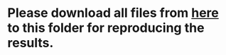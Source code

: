 # Please download all files from [here](https://mailmissouri-my.sharepoint.com/:f:/g/personal/hefe_umsystem_edu/EteIiLv50eZHv2v8YyAz9dQB4IFAc4g0rQ7F7b03ULilcg?e=aZ0wOA) to this folder for reproducing the results. 